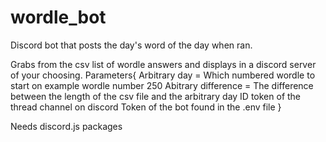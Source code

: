 # wordle_bot
Discord bot that posts the day's word of the day when ran. 

Grabs from the csv list of wordle answers and displays in a discord server of your choosing.
Parameters{
  Arbitrary day = Which numbered wordle to start on example wordle number 250
  Abitrary difference = The difference between the length of the csv file and the arbitrary day
  ID token of the thread channel on discord
  Token of the bot found in the .env file
}

Needs discord.js packages
